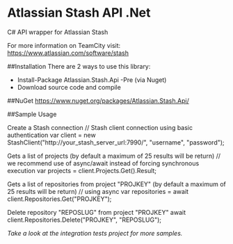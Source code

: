 Atlassian Stash API .Net
=================

C# API wrapper for Atlassian Stash

For more information on TeamCity visit: https://www.atlassian.com/software/stash


##Installation
There are 2 ways to use this library:

* Install-Package Atlassian.Stash.Api -Pre (via Nuget)
* Download source code and compile
 
##NuGet
https://www.nuget.org/packages/Atlassian.Stash.Api/

##Sample Usage

Create a Stash connection
	// Stash client connection using basic authentication
	var client = new StashClient("http://your_stash_server_url:7990/", "username", "password");

Gets a list of projects (by default a maximum of 25 results will be return)
	// we recommend use of async/await instead of forcing synchronous execution
	var projects = client.Projects.Get().Result;

Gets a list of repositories from project "PROJKEY" (by default a maximum of 25 results will be return)
	// using async
	var repositories = await client.Repositories.Get("PROJKEY");

Delete repository "REPOSLUG" from project "PROJKEY"
	await client.Repositories.Delete("PROJKEY", "REPOSLUG");


*Take a look at the integration tests project for more samples.*
